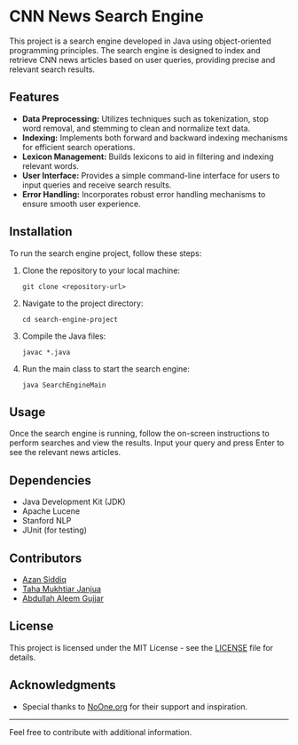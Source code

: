 # CNN News Search Engine

This project is a search engine developed in Java using object-oriented programming principles. The search engine is designed to index and retrieve CNN news articles based on user queries, providing precise and relevant search results.

## Features

- **Data Preprocessing:** Utilizes techniques such as tokenization, stop word removal, and stemming to clean and normalize text data.
- **Indexing:** Implements both forward and backward indexing mechanisms for efficient search operations.
- **Lexicon Management:** Builds lexicons to aid in filtering and indexing relevant words.
- **User Interface:** Provides a simple command-line interface for users to input queries and receive search results.
- **Error Handling:** Incorporates robust error handling mechanisms to ensure smooth user experience.

## Installation

To run the search engine project, follow these steps:

1. Clone the repository to your local machine:

    ```
    git clone <repository-url>
    ```

2. Navigate to the project directory:

    ```
    cd search-engine-project
    ```

3. Compile the Java files:

    ```
    javac *.java
    ```

4. Run the main class to start the search engine:

    ```
    java SearchEngineMain
    ```

## Usage

Once the search engine is running, follow the on-screen instructions to perform searches and view the results. Input your query and press Enter to see the relevant news articles.

## Dependencies

- Java Development Kit (JDK)
- Apache Lucene
- Stanford NLP
- JUnit (for testing)

## Contributors

- [Azan Siddiq](https://github.com/azaans23)
- [Taha Mukhtiar Janjua](https://github.com/tahamukhtiar)
- [Abdullah Aleem Gujjar](https://github.com/abdullahaleemgujjar)

## License

This project is licensed under the MIT License - see the [LICENSE](LICENSE) file for details.

## Acknowledgments

- Special thanks to [NoOne.org](https://noone.org) for their support and inspiration.

---
Feel free to contribute with additional information.
